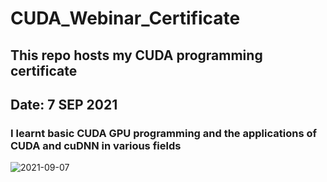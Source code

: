 # CUDA_Webinar_Certificate
## This repo hosts my CUDA programming certificate 
## Date: 7 SEP 2021 
### I learnt basic CUDA GPU programming and the applications of CUDA and cuDNN in various fields

![2021-09-07](https://user-images.githubusercontent.com/75126845/198824416-955518d3-2fe6-46b1-9606-a190ed492144.png)
